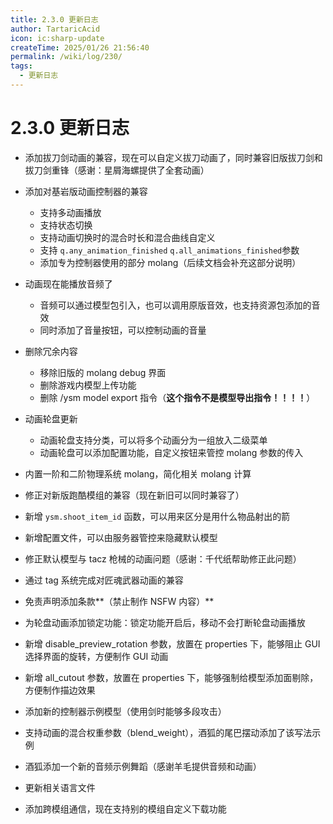 ```yaml
---
title: 2.3.0 更新日志
author: TartaricAcid
icon: ic:sharp-update
createTime: 2025/01/26 21:56:40
permalink: /wiki/log/230/
tags:
  - 更新日志
---
```


# 2.3.0 更新日志

- 添加拔刀剑动画的兼容，现在可以自定义拔刀动画了，同时兼容旧版拔刀剑和拔刀剑重锋（感谢：星屑海螺提供了全套动画）
- 添加对基岩版动画控制器的兼容
  - 支持多动画播放
  - 支持状态切换
  - 支持动画切换时的混合时长和混合曲线自定义
  - 支持 `q.any_animation_finished` `q.all_animations_finished`参数
  - 添加专为控制器使用的部分 molang（后续文档会补充这部分说明）

- 动画现在能播放音频了
  - 音频可以通过模型包引入，也可以调用原版音效，也支持资源包添加的音效
  - 同时添加了音量按钮，可以控制动画的音量

- 删除冗余内容
  - 移除旧版的 molang debug 界面
  - 删除游戏内模型上传功能
  - 删除 /ysm model export 指令（**这个指令不是模型导出指令！！！！**）
- 动画轮盘更新
  - 动画轮盘支持分类，可以将多个动画分为一组放入二级菜单
  - 动画轮盘可以添加配置功能，自定义按钮来管控 molang 参数的传入

- 内置一阶和二阶物理系统 molang，简化相关 molang 计算
- 修正对新版跑酷模组的兼容（现在新旧可以同时兼容了）
- 新增 `ysm.shoot_item_id` 函数，可以用来区分是用什么物品射出的箭
- 新增配置文件，可以由服务器管控来隐藏默认模型
- 修正默认模型与 tacz 枪械的动画问题（感谢：千代纸帮助修正此问题）
- 通过 tag 系统完成对匠魂武器动画的兼容
- 免责声明添加条款**（禁止制作 NSFW 内容）**
- 为轮盘动画添加锁定功能：锁定功能开启后，移动不会打断轮盘动画播放
- 新增 disable_preview_rotation 参数，放置在 properties 下，能够阻止 GUI 选择界面的旋转，方便制作 GUI 动画
- 新增 all_cutout 参数，放置在 properties 下，能够强制给模型添加面剔除，方便制作描边效果
- 添加新的控制器示例模型（使用剑时能够多段攻击）
- 支持动画的混合权重参数（blend_weight），酒狐的尾巴摆动添加了该写法示例
- 酒狐添加一个新的音频示例舞蹈（感谢羊毛提供音频和动画）
- 更新相关语言文件
- 添加跨模组通信，现在支持别的模组自定义下载功能



